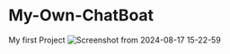# My-Own-ChatBoat
My first Project
![Screenshot from 2024-08-17 15-22-59](https://github.com/user-attachments/assets/da66fbe6-f8cf-4677-9008-ea2e1abd0662)
